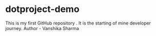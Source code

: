 # dotproject-demo
This is my first GitHub repository . It is the starting of mine developer journey.
Author - Vanshika Sharma
